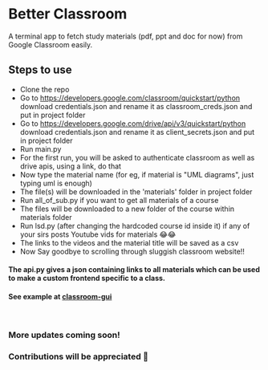 # Better Classroom

A terminal app to fetch study materials (pdf, ppt and doc for now) from Google Classroom easily.

## Steps to use
- Clone the repo
- Go to https://developers.google.com/classroom/quickstart/python download credentials.json and rename it as classroom_creds.json and put in project folder
- Go to https://developers.google.com/drive/api/v3/quickstart/python download credentials.json and rename it as client_secrets.json and put in project folder
- Run main.py
- For the first run, you will be asked to authenticate classroom as well as drive apis, using a link, do that
- Now type the material name (for eg, if material is "UML diagrams", just typing uml is enough)
- The file(s) will be downloaded in the 'materials' folder in project folder
- Run all_of_sub.py if you want to get all materials of a course
- The files will be downloaded to a new folder of the course within materials folder
- Run lsd.py (after changing the hardcoded course id inside it) if any of your sirs posts Youtube vids for materials :joy::joy:
- The links to the videos and the material title will be saved as a csv
- Now Say goodbye to scrolling through sluggish classroom website!!

#### The api.py gives a json containing links to all materials which can be used to make a custom frontend specific to a class.
#### See example at [classroom-gui](https://github.com/ashishbinu/classroom-gui)
<br/>

### More updates coming soon!
### Contributions will be appreciated :slightly_smiling_face:

